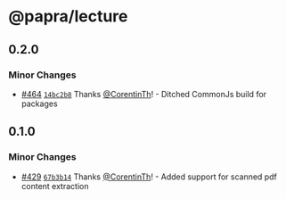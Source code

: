 # @papra/lecture

## 0.2.0

### Minor Changes

- [#464](https://github.com/papra-hq/papra/pull/464) [`14bc2b8`](https://github.com/papra-hq/papra/commit/14bc2b8f8d0d6605062f37188e7c57bbc61b2c1a) Thanks [@CorentinTh](https://github.com/CorentinTh)! - Ditched CommonJs build for packages

## 0.1.0

### Minor Changes

- [#429](https://github.com/papra-hq/papra/pull/429) [`67b3b14`](https://github.com/papra-hq/papra/commit/67b3b14cdfa994874c695b9d854a93160ba6a911) Thanks [@CorentinTh](https://github.com/CorentinTh)! - Added support for scanned pdf content extraction
